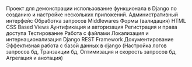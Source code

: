 Проект для демонстрации использование функционала в Django по созданию и настройке нескольких приложений. 
Административный интерфейс
Обработка запросов Middlewares
Формы (валидация)
HTML CSS
Based Views
Аунтификация и авторизация
Регистрация и права доступа
Тестирование
Работа с файлами
Локализация и интернационализация
Django REST Framework
Документирование
Эффективная работа с базой данных в django (Настройка логов запросов бд, Транзакции бд, Оптимизация и скорость запросов бд, Агрегация и анотация)
